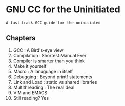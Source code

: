 #	GNU CC for the Uninitiated

	A fast track GCC guide for the uninitiated

## Chapters

1. GCC : A Bird's-eye view
2. Compilation : Shortest Manual Ever
3. Compiler is smarter than you think
4. Make it yourself
5. Macro : A lanuguage in itself
6. Debugging : Beyond printf statements
7. Link and Load : static vs shared libraries
8. Multithreading : The real deal
9. VIM and EMACS 
10. Still reading? Yes
